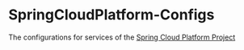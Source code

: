 # SpringCloudPlatform-Configs
The configurations for services of the [Spring Cloud Platform Project](https://github.com/FWinkler79/SpringCloudPlatform)
